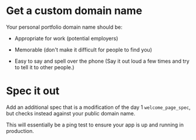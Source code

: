 # Get a custom domain name

Your personal portfolio domain name should be:

* Appropriate for work (potential employers)

* Memorable (don't make it difficult for people to find you)

* Easy to say and spell over the phone (Say it out loud a few times and try to tell it to other people.)

# Spec it out

Add an additional spec that is a modification of the day 1 `welcome_page_spec`, but checks instead against your public domain name.

This will essentially be a ping test to ensure your app is up and running in production.
